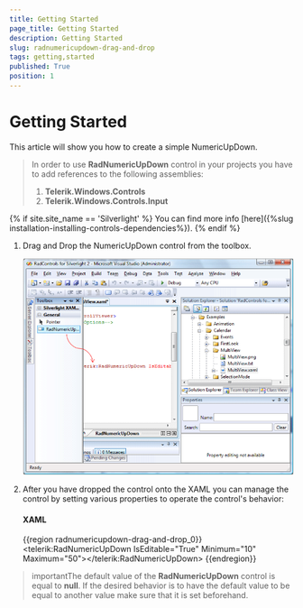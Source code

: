 ```yaml
---
title: Getting Started
page_title: Getting Started
description: Getting Started
slug: radnumericupdown-drag-and-drop
tags: getting,started
published: True
position: 1
---
```


# Getting Started


This article will show you how to create a simple NumericUpDown.

>In order to use __RadNumericUpDown__ control in your projects you have to add references to the following assemblies:
>	1. __Telerik.Windows.Controls__
>	2. __Telerik.Windows.Controls.Input__

{% if site.site_name == 'Silverlight' %}
You can find more info [here]({%slug installation-installing-controls-dependencies%}).
{% endif %}

1. Drag and Drop the NumericUpDown control from the toolbox.

	![](images/RadNumeric1.gif)

1. After you have dropped the control onto the XAML you can manage the control by setting various properties to operate the control's behavior:

	#### __XAML__

	{{region radnumericupdown-drag-and-drop_0}}
		<telerik:RadNumericUpDown IsEditable="True" Minimum="10" Maximum="50"></telerik:RadNumericUpDown>
	{{endregion}}

>importantThe default value of the __RadNumericUpDown__ control is equal to __null__. If the desired behavior is to have the default value to be equal to another value make sure that it is set beforehand.